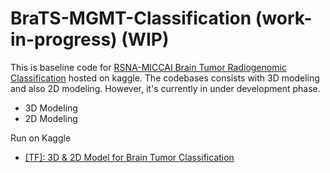# BraTS-MGMT-Classification (work-in-progress) (WIP)

This is baseline code for [RSNA-MICCAI Brain Tumor Radiogenomic Classification](https://www.kaggle.com/c/rsna-miccai-brain-tumor-radiogenomic-classification) hosted on kaggle. The codebases consists with 3D modeling and also 2D modeling. However, it's currently in under development phase.

- 3D Modeling 
- 2D Modeling 

Run on Kaggle

- [[TF]: 3D & 2D Model for Brain Tumor Classification](https://www.kaggle.com/ipythonx/tf-3d-2d-model-for-brain-tumor-classification)


